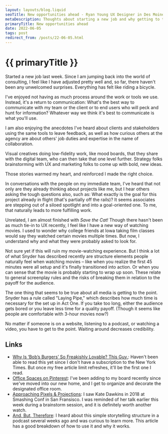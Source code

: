 ```yaml
---
layout: layouts/blog.liquid
seoTitle: New opportunities ahead - Ryan Young UX Designer in Des Moines, Iowa
metaDescription: Thoughts about starting a new job and why getting to the point is a universal principal.
primaryTitle: New opportunities ahead
date: 2022-06-05
tags: post
redirect_from: /posts/22-06-05.html
---
```


# {{ primaryTitle }}
Started a new job last week. Since I am jumping back into the world of consulting, I feel like I have adjusted pretty well and, so far, there haven't been any unwelcomed surprises. Everything has felt like riding a bicycle.

I've enjoyed not having as much process around the work or tools we use. Instead, it's a return to communication: What's the best way to communicate with my team or the client or to end users who will peck and hunt for information? Whatever way we think it's best to communicate is what you'll use.

I am also enjoying the anecdotes I've heard about clients and stakeholders using the same tools to leave feedback, as well as how curious others at the agency are about others' job duties and expertise in the name of collaboration.

Visual creatives doing low-fidelity work, like mood boards, that they share with the digital team, who can then take that one level further. Strategy folks brainstorming with UX and marketing folks to come up with bold, new ideas.

Those stories warmed my heart, and reinforced I made the right choice.

In conversations with the people on my immediate team, I've heard that not only are they already thinking about projects like me, but I hear others asking the tough questions also, such as: What exactly is the goal for this project already in flight (that's partially off the rails)? It seems associates are stepping out of a siloed spotlight and into a goal-oriented one. To me, that naturally leads to more fulfilling work.

Unrelated, I am almost finished with *Save the Cat!* Though there hasn't been as much tie-in to UX recently, I feel like I have a new way of watching movies. I used to wonder why college friends at Iowa taking film classes would say they watched certain movies multiple times. But now, I understand why and what they were probably asked to look for.

Not sure yet if this will ruin my movie-watching experience. But I think a lot of what Snyder has described recently are structure elements people naturally feel when watching movies – like when you realize the first 45 minutes were all setup and it's finally transitioned into action. Or when you can sense that the movie is probably starting to wrap up soon. These relate to general screenplay rules and the risks of breaking them in relation to the payoff for the audience.

The one thing that seems to be true about all media is getting to the point. Snyder has a rule called "Laying Pipe," which describes how much time is necessary for the set up in Act One. If you take too long, either the audience gets bored or you leave less time for a quality payoff. (Though it seems like people are comfortable with 3-hour movies now?)

No matter if someone is on a website, listening to a podcast, or watching a video, you have to get to the point. Waiting around decreases credibility.

## Links
- <a href="https://www.nytimes.com/2022/05/25/magazine/bobs-burgers-movie-loren-bouchard.html" target="_blank">Why Is ‘Bob’s Burgers’ So Freakishly Lovable? This Guy.</a>: Haven't been able to read this yet since I don't have a subscription to the New York Times. But once my free article limit refreshes, it'll be the first one I read.
- <a href="https://www.pinterest.com/rcyou/office-spaces/" target="_blank">Office Spaces on Pinterest</a>: I've been adding to my board recently since we've moved into our new home, and I get to organize and decorate the designated office room.
- <a href="https://www.youtube.com/watch?v=yd6Dt4c3KNM" target="_blank">Approaching Pixels &amp; Projections</a>: I saw Kate Dawkins in 2018 at Smashing Conf in San Fransisco. I was reminded of her talk earlier this week during a brainstorm session, and it is definitely worth another watch.
- <a href="https://strategyandstorytelling.com/blog/2018/2/21/crafting-winning-elevator-pitch-abt" target="_blank">And, But, Therefore</a>: I heard about this simple storytelling structure in a podcast several weeks ago and was curious to learn more. This article has a good breakdown of how to use it and why it works.